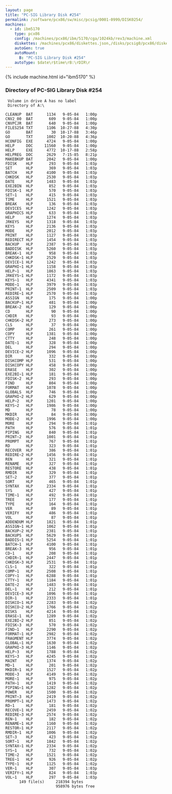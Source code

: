 ```yaml
---
layout: page
title: "PC-SIG Library Disk #254"
permalink: /software/pcx86/sw/misc/pcsig/0001-0999/DISK0254/
machines:
  - id: ibm5170
    type: pcx86
    config: /machines/pcx86/ibm/5170/cga/1024kb/rev3/machine.xml
    diskettes: /machines/pcx86/diskettes.json,/disks/pcsig0/pcx86/diskettes.json
    autoGen: true
    autoMount:
      B: "PC-SIG Library Disk #254"
    autoType: $date\r$time\rB:\rDIR\r
---
```


{% include machine.html id="ibm5170" %}

### Directory of PC-SIG Library Disk #254

     Volume in drive A has no label
     Directory of A:\

    CLEANUP  BAT      1134   9-05-84   1:00p
    CNV2_00  BAT       609   9-05-84   1:00p
    CNVPCJR  BAT       640   9-05-84   1:00p
    FILES254 TXT      1106  10-27-88   4:30p
    GO       BAT        30  10-17-88   3:46p
    GO       TXT      1002  10-20-88   4:36p
    HCONFIG  EXE      4724   9-05-84   1:00p
    HELP     DOC     11560   9-05-84   1:00p
    HELP     EXE      4772  10-17-88   2:58p
    HELPREG  DOC      2629   7-15-85   8:21p
    MAKEBKUP BAT      2042   9-05-84   1:00p
    FDISK    HLP       293   9-05-84   1:03p
    SET      HLP       369   9-05-84   1:03p
    BATCH    HLP      4100   9-05-84   1:03p
    CHKDSK   HLP      2530   9-05-84   1:03p
    DATE     HLP      1483   9-05-84   1:03p
    EXE2BIN  HLP       852   9-05-84   1:03p
    FDISK~1  HLP       570   9-05-84   1:03p
    SET~1    HLP       415   9-05-84   1:03p
    TIME     HLP      1521   9-05-84   1:03p
    BREAK    HLP       136   9-05-84   1:03p
    DEVICES  HLP      1242   9-05-84   1:03p
    GRAPHICS HLP       633   9-05-84   1:03p
    HELP     HLP      1274   9-05-84   1:03p
    JRKEYS   HLP      1318   9-05-84   1:03p
    KEYS     HLP      2136   9-05-84   1:03p
    MODE     HLP      2012   9-05-84   1:03p
    PRINT    HLP      1127   9-05-84   1:03p
    REDIRECT HLP      1454   9-05-84   1:03p
    BACKUP   HLP      2387   9-05-84   1:03p
    BADDISK  HLP      5260   9-05-84   1:03p
    BREAK~1  HLP       958   9-05-84   1:03p
    CHKDSK~1 HLP      2529   9-05-84   1:03p
    DEVICE~1 HLP      1242   9-05-84   1:03p
    GRAPHI~1 HLP      1158   9-05-84   1:03p
    HELP~1   HLP      1863   9-05-84   1:03p
    JRKEYS~1 HLP      1172   9-05-84   1:03p
    KEYS~1   HLP      4341   9-05-84   1:03p
    MODE~1   HLP      3979   9-05-84   1:03p
    PRINT~1  HLP      2509   9-05-84   1:03p
    REDIRE~1 HLP      2570   9-05-84   1:03p
    ASSIGN   HLP       175   9-05-84   1:00p
    BACKUP~1 HLP       481   9-05-84   1:00p
    BREAK~2  HLP       129   9-05-84   1:00p
    CD       HLP        90   9-05-84   1:00p
    CHDIR    HLP        93   9-05-84   1:00p
    CHKDSK~2 HLP       273   9-05-84   1:00p
    CLS      HLP        37   9-05-84   1:00p
    COMP     HLP       261   9-05-84   1:00p
    COPY     HLP      1381   9-05-84   1:00p
    CTTY     HLP       248   9-05-84   1:00p
    DATE~1   HLP       328   9-05-84   1:00p
    DEL      HLP       294   9-05-84   1:00p
    DEVICE~2 HLP      1096   9-05-84   1:00p
    DIR      HLP       332   9-05-84   1:00p
    DISKCOMP HLP       531   9-05-84   1:00p
    DISKCOPY HLP       458   9-05-84   1:00p
    ERASE    HLP       302   9-05-84   1:00p
    EXE2BI~1 HLP       181   9-05-84   1:00p
    FDISK~2  HLP       293   9-05-84   1:00p
    FIND     HLP       804   9-05-84   1:00p
    FORMAT   HLP      1078   9-05-84   1:00p
    GLOBALS  HLP       746   9-05-84   1:00p
    GRAPHI~2 HLP       629   9-05-84   1:00p
    HELP~2   HLP      1201   9-05-84   1:00p
    KEYS~2   HLP      1986   9-05-84   1:00p
    MD       HLP        78   9-05-84   1:00p
    MKDIR    HLP        84   9-05-84   1:00p
    MODE~2   HLP      1996   9-05-84   1:00p
    MORE     HLP       294   9-05-84   1:01p
    PATH     HLP       576   9-05-84   1:01p
    PIPING   HLP       840   9-05-84   1:01p
    PRINT~2  HLP      1001   9-05-84   1:01p
    PROMPT   HLP       767   9-05-84   1:01p
    RD       HLP       323   9-05-84   1:01p
    RECOVER  HLP       386   9-05-84   1:01p
    REDIRE~2 HLP      1456   9-05-84   1:01p
    REN      HLP       321   9-05-84   1:01p
    RENAME   HLP       327   9-05-84   1:01p
    RESTORE  HLP       438   9-05-84   1:01p
    RMDIR    HLP       329   9-05-84   1:01p
    SET~2    HLP       377   9-05-84   1:01p
    SORT     HLP       465   9-05-84   1:01p
    SYNTAX   HLP      2334   9-05-84   1:01p
    SYS      HLP       427   9-05-84   1:01p
    TIME~1   HLP       492   9-05-84   1:01p
    TREE     HLP       177   9-05-84   1:01p
    TYPE     HLP       164   9-05-84   1:01p
    VER      HLP        89   9-05-84   1:01p
    VERIFY   HLP       486   9-05-84   1:01p
    VOL      HLP        87   9-05-84   1:01p
    ADDENDUM HLP      1821   9-05-84   1:01p
    ASSIGN~1 HLP      1062   9-05-84   1:01p
    BACKUP~2 HLP      2381   9-05-84   1:01p
    BACKUPS  HLP      5629   9-05-84   1:01p
    BADDIS~1 HLP      5254   9-05-84   1:01p
    BATCH~1  HLP      4100   9-05-84   1:01p
    BREAK~3  HLP       956   9-05-84   1:01p
    CD~1     HLP       208   9-05-84   1:01p
    CHDIR~1  HLP      2447   9-05-84   1:01p
    CHKDSK~3 HLP      2531   9-05-84   1:01p
    CLS~1    HLP       322   9-05-84   1:01p
    COMP~1   HLP      2508   9-05-84   1:01p
    COPY~1   HLP      6288   9-05-84   1:01p
    CTTY~1   HLP      1184   9-05-84   1:01p
    DATE~2   HLP      1483   9-05-84   1:01p
    DEL~1    HLP       212   9-05-84   1:01p
    DEVICE~3 HLP      1096   9-05-84   1:01p
    DIR~1    HLP      2333   9-05-84   1:01p
    DISKCO~1 HLP      2283   9-05-84   1:02p
    DISKCO~2 HLP      1766   9-05-84   1:02p
    DISKS    HLP      4214   9-05-84   1:02p
    ERASE~1  HLP      1289   9-05-84   1:02p
    EXE2BI~2 HLP       851   9-05-84   1:02p
    FDISK~3  HLP       570   9-05-84   1:02p
    FIND~1   HLP      2290   9-05-84   1:02p
    FORMAT~1 HLP      2982   9-05-84   1:02p
    FRAGMENT HLP      3774   9-05-84   1:02p
    GLOBAL~1 HLP      1630   9-05-84   1:02p
    GRAPHI~3 HLP      1146   9-05-84   1:02p
    HELP~3   HLP      1788   9-05-84   1:02p
    KEYS~3   HLP      4245   9-05-84   1:02p
    MAINT    HLP      1374   9-05-84   1:02p
    MD~1     HLP       201   9-05-84   1:02p
    MKDIR~1  HLP      1527   9-05-84   1:02p
    MODE~3   HLP      4149   9-05-84   1:02p
    MORE~1   HLP       975   9-05-84   1:02p
    PATH~1   HLP      1419   9-05-84   1:02p
    PIPING~1 HLP      1282   9-05-84   1:02p
    POWER    HLP      1500   9-05-84   1:02p
    PRINT~3  HLP      2419   9-05-84   1:02p
    PROMPT~1 HLP      1473   9-05-84   1:02p
    RD~1     HLP       181   9-05-84   1:02p
    RECOVE~1 HLP      2459   9-05-84   1:02p
    REDIRE~3 HLP      2574   9-05-84   1:02p
    REN~1    HLP       182   9-05-84   1:02p
    RENAME~1 HLP      1160   9-05-84   1:02p
    RESTOR~1 HLP      2117   9-05-84   1:02p
    RMDIR~1  HLP      1006   9-05-84   1:02p
    SET~3    HLP       423   9-05-84   1:02p
    SORT~1   HLP      1842   9-05-84   1:02p
    SYNTAX~1 HLP      2334   9-05-84   1:02p
    SYS~1    HLP       732   9-05-84   1:02p
    TIME~2   HLP      1521   9-05-84   1:02p
    TREE~1   HLP       926   9-05-84   1:02p
    TYPE~1   HLP      1125   9-05-84   1:02p
    VER~1    HLP       307   9-05-84   1:03p
    VERIFY~1 HLP       824   9-05-84   1:03p
    VOL~1    HLP       297   9-05-84   1:03p
          149 file(s)     218394 bytes
                          958976 bytes free

